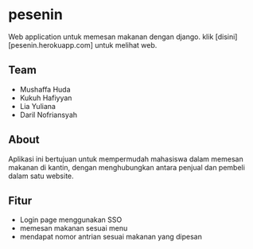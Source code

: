 # pesenin
Web application untuk memesan makanan dengan django. klik [disini][pesenin.herokuapp.com] untuk melihat web.

## Team
- Mushaffa Huda
- Kukuh Hafiyyan
- Lia Yuliana
- Daril Nofriansyah

## About

Aplikasi ini bertujuan untuk mempermudah mahasiswa dalam memesan makanan di kantin, dengan menghubungkan antara penjual dan pembeli dalam satu website.

## Fitur
- Login page menggunakan SSO
- memesan makanan sesuai menu
- mendapat nomor antrian sesuai makanan yang dipesan

